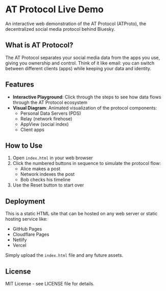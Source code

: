 # AT Protocol Live Demo

An interactive web demonstration of the AT Protocol (ATProto), the decentralized social media protocol behind Bluesky.

## What is AT Protocol?

The AT Protocol separates your social media data from the apps you use, giving you ownership and control. Think of it like email: you can switch between different clients (apps) while keeping your data and identity.

## Features

- **Interactive Playground**: Click through the steps to see how data flows through the AT Protocol ecosystem
- **Visual Diagram**: Animated visualization of the protocol components:
  - Personal Data Servers (PDS)
  - Relay (network firehose)
  - AppView (social index)
  - Client apps

## How to Use

1. Open `index.html` in your web browser
2. Click the numbered buttons in sequence to simulate the protocol flow:
   - Alice makes a post
   - Network indexes the post
   - Bob checks his timeline
3. Use the Reset button to start over

## Deployment

This is a static HTML site that can be hosted on any web server or static hosting service like:

- GitHub Pages
- Cloudflare Pages
- Netlify
- Vercel

Simply upload the `index.html` file and any future assets.

## License

MIT License - see LICENSE file for details.
